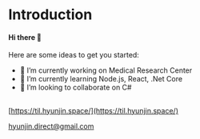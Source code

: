 
# Introduction

#### Hi there 👋

Here are some ideas to get you started:

* 🔭 I’m currently working on Medical Research Center
* 🌱 I’m currently learning Node.js, React, .Net Core
* 👯 I’m looking to collaborate on C\#
##
[https://til.hyunjin.space/](https://til.hyunjin.space/)

hyunjin.direct@gmail.com
